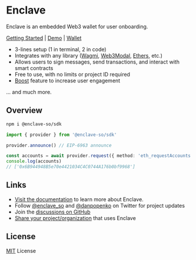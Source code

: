 # Enclave

Enclave is an embedded Web3 wallet for user onboarding.

[Getting Started](https://docs.enclave.so/getting-started) | [Demo](https://demo.enclave.so) | [Wallet](https://app.enclave.so)

- 3-lines setup (1 in terminal, 2 in code)
- Integrates with any library ([Wagmi](https://docs.enclave.so/integrations/wagmi), [Web3Modal](https://docs.enclave.so/integrations/web3modal), [Ethers](https://docs.enclave.so/integrations/libraries), etc.)
- Allows users to sign messages, send transactions, and interact with smart contracts
- Free to use, with no limits or project ID required
- [Boost](https://docs.enclave.so/plus/boosts) feature to increase user engagement

... and much more.

## Overview

```sh
npm i @enclave-so/sdk
```

```ts
import { provider } from '@enclave-so/sdk'

provider.announce() // EIP-6963 announce

const accounts = await provider.request({ method: 'eth_requestAccounts' }) // EIP-1193 provider
console.log(accounts)
// ['0x6B944948B5e70e4421034C4C0744A176b0bf9968']
```

## Links

- [Visit the documentation](https://docs.enclave.so/getting-started) to learn more about Enclave.
- Follow [@enclave_so](https://twitter.com/enclave_so) and [@danpopenko](https://twitter.com/danpopenko) on Twitter for project updates
- Join the [discussions on GitHub](https://github.com/enclave-so/enclave/discussions)
- [Share your project/organization](https://github.com/enclave-so/enclave/discussions/104) that uses Enclave

## License

[MIT](/LICENSE) License
